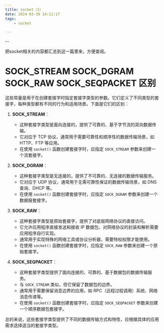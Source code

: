 ```yaml
---
title: socket（1）
date: 2024-03-39 14:11:17
tags:
	- socket

---
```


--

把socket相关的内容都汇总到这一篇里来，方便查阅。

# SOCK_STREAM  SOCK_DGRAM SOCK_RAW SOCK_SEQPACKET 区别

这些常量是用于在创建套接字时指定套接字类型的参数。它们定义了不同类型的套接字，每种类型都有不同的行为和适用场景。下面是它们的区别：

1. **SOCK_STREAM**：
   - 这种套接字类型是面向连接的，提供了可靠的、基于字节流的双向数据传输。
   - 它对应于 TCP 协议，通常用于需要可靠性和顺序性的数据传输场景，如 HTTP、FTP 等应用。
   - 在使用 `socket()` 函数创建套接字时，应指定 `SOCK_STREAM` 参数来创建一个流套接字。

2. **SOCK_DGRAM**：
   - 这种套接字类型是无连接的，提供了不可靠的、无连接的数据传输服务。
   - 它对应于 UDP 协议，通常用于无需可靠性保证的数据传输场景，如 DNS 查询、DHCP 等。
   - 在使用 `socket()` 函数创建套接字时，应指定 `SOCK_DGRAM` 参数来创建一个数据报套接字。

3. **SOCK_RAW**：
   - 这种套接字类型是原始套接字，提供了对底层网络协议的直接访问。
   - 它允许应用程序直接发送和接收 IP 数据包，对网络协议的封装和解析需要应用程序自行实现。
   - 通常用于实现特殊的网络工具或协议分析器，需要特权权限才能使用。
   - 在使用 `socket()` 函数创建套接字时，应指定 `SOCK_RAW` 参数来创建一个原始套接字。

4. **SOCK_SEQPACKET**：
   - 这种套接字类型提供了面向连接的、可靠的、基于数据包的数据传输服务。
   - 与 `SOCK_STREAM` 类似，但它保留了数据包的边界。
   - 通常用于需要保留消息边界的应用，如 RPC（远程过程调用）系统、网络消息传递等。
   - 在使用 `socket()` 函数创建套接字时，应指定 `SOCK_SEQPACKET` 参数来创建一个顺序数据包套接字。

总的来说，这些套接字类型提供了不同的数据传输方式和特性，应根据具体的应用需求选择适当的套接字类型。

